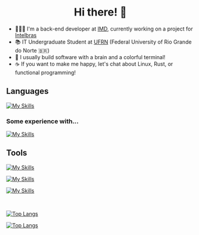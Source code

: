 <h1 align="center">
Hi there! 👋
</h1>

- 🧑🏻‍💻 I'm a back-end developer at [IMD](https://portal.imd.ufrn.br), currently working on a project for [Intelbras](https://www.intelbras.com/)
- 📚 IT Undergraduate Student at [UFRN](https://ufrn.br/) (Federal University of Rio Grande do Norte 🇧🇷)
- 🧠 I usually build software with a brain and a colorful terminal!
- ☕ If you want to make me happy, let's chat about Linux, Rust, or functional programming!


## Languages
[![My Skills](https://skillicons.dev/icons?i=rust,py,ts,java)]()

### Some experience with...
[![My Skills](https://skillicons.dev/icons?i=go,kotlin,lua,c,cpp)]()

## Tools
[![My Skills](https://skillicons.dev/icons?i=linux,git,gitlab,neovim,ansible)]()

[![My Skills](https://skillicons.dev/icons?i=docker,django,fastapi,nodejs,nest,postgres,rabbitmq,redis,mongo,firebase)]()

[![My Skills](https://skillicons.dev/icons?i=react,vue,nuxt,next,sass,jest)]()

<br />

[![Top Langs](https://github-readme-stats.vercel.app/api/top-langs/?username=talis-fb&hide=vue&langs_count=10&layout=compact&exclude_repo=MaquinaRefrigeranteFPGA,dotfiles&show_icons=true&theme=github_dark)](https://github.com/talis-fb/github-readme-stats)

[![Top Langs](https://github-readme-stats.vercel.app/api?username=talis-fb&show_icons=true&theme=github_dark)](https://github.com/talis-fb/github-readme-stats)


